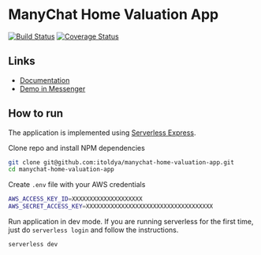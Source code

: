 # ManyChat Home Valuation App

[![Build Status](https://travis-ci.org/itoldya/manychat-home-valuation-app.svg?branch=master)](https://travis-ci.org/itoldya/manychat-home-valuation-app)
[![Coverage Status](https://coveralls.io/repos/github/itoldya/manychat-home-valuation-app/badge.svg?branch=master)](https://coveralls.io/github/itoldya/manychat-home-valuation-app?branch=master)

## Links
- [Documentation](https://www.notion.so/ManyChat-Home-Valuation-App-3d10b997d0ee407291ccf7c3eda1ce08)
- [Demo in Messenger](https://m.me/117860430051082?ref=w12801924)

## How to run
The application is implemented using [Serverless Express](https://www.serverless.com/blog/serverless-express-apis-aws-lambda-http-api). 

Clone repo and install NPM dependencies
```bash
git clone git@github.com:itoldya/manychat-home-valuation-app.git
cd manychat-home-valuation-app
```

Create `.env` file with your AWS credentials
```bash
AWS_ACCESS_KEY_ID=XXXXXXXXXXXXXXXXXXXX
AWS_SECRET_ACCESS_KEY=XXXXXXXXXXXXXXXXXXXXXXXXXXXXXXXXXXXX
```

Run application in dev mode. If you are running serverless for the first time, just do `serverless login` and follow the instructions.
```bash
serverless dev
```